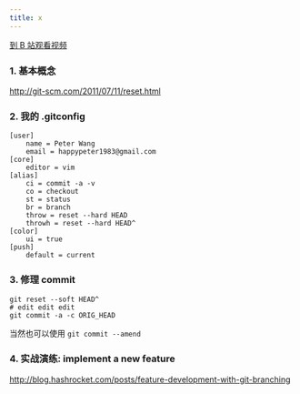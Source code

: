 ```yaml
---
title: x
---
```


[到 B 站观看视频]()

### 1. 基本概念

<http://git-scm.com/2011/07/11/reset.html>

### 2. 我的 .gitconfig

~~~
[user]
    name = Peter Wang
    email = happypeter1983@gmail.com
[core]
    editor = vim
[alias]
    ci = commit -a -v
    co = checkout
    st = status
    br = branch
    throw = reset --hard HEAD
    throwh = reset --hard HEAD^
[color]
    ui = true
[push]
    default = current
~~~

### 3. 修理 commit

~~~
git reset --soft HEAD^
# edit edit edit 
git commit -a -c ORIG_HEAD
~~~

当然也可以使用 `git commit --amend`

### 4. 实战演练: implement a new feature

<http://blog.hashrocket.com/posts/feature-development-with-git-branching>
